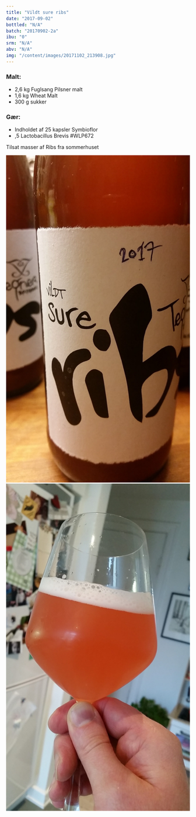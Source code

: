 ```yaml
---
title: "Vildt sure ribs"
date: "2017-09-02"
bottled: "N/A"
batch: "20170902-2a"
ibu: "0"
srm: "N/A"
abv: "N/A"
img: "/content/images/20171102_213908.jpg"
---
```


### Malt:

* 2,6 kg Fuglsang Pilsner malt
* 1,6 kg Wheat Malt
* 300 g sukker

### Gær:

* Indholdet af 25 kapsler Symbioflor
* ,5 Lactobacillus Brevis #WLP672


Tilsat masser af Ribs fra sommerhuset

![Vildt Sure Ribs](/content/images/20171102_213908.jpg)
![Vildt Sure Ribs](/content/images/20171125_121805.jpg)
